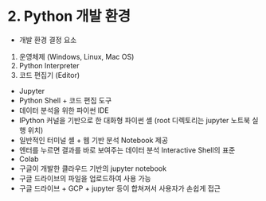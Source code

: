 # 2. Python 개발 환경

- 개발 환경 결정 요소
1) 운영체제 (Windows, Linux, Mac OS)
2) Python Interpreter
3) 코드 편집기 (Editor)
- Jupyter
- Python Shell + 코드 편집 도구
- 데이터 분석을 위한 파이썬 IDE
- IPython 커널을 기반으로 한 대화형 파이썬 셸 (root 디렉토리는 jupyter 노트북 실행 위치)
- 일반적인 터미널 셸 + 웹 기반 분석 Notebook 제공
- 엔터를 누르면 결과를 바로 보여주는 데이터 분석 Interactive Shell의 표준
- Colab
- 구글이 개발한 클라우드 기반의 jupyter notebook
- 구글 드라이브의 파일을 업로드하여 사용 가능
- 구글 드라이브 + GCP + jupyter 등이 합쳐져서 사용자가 손쉽게 접근